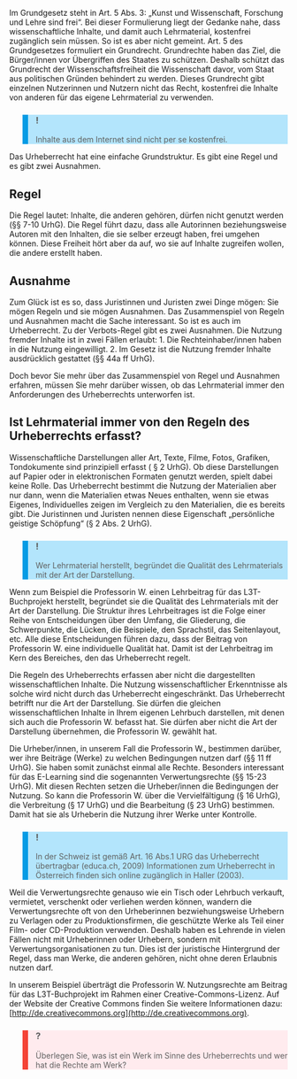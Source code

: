 <!-- filename: 02_Urheberrecht.md -->
<!-- title: Urheberrecht -->

Im Grundgesetz steht in Art. 5 Abs. 3: „Kunst und Wissenschaft, Forschung und Lehre sind frei“. Bei dieser Formulierung liegt der Gedanke nahe, dass wissenschaftliche Inhalte, und damit auch Lehrmaterial, kostenfrei zugänglich sein müssen. So ist es aber nicht gemeint. Art. 5 des Grundgesetzes formuliert ein Grundrecht. Grundrechte haben das Ziel, die Bürger/innen vor Übergriffen des Staates zu schützen. Deshalb schützt das Grundrecht der Wissenschaftsfreiheit die Wissenschaft davor, vom Staat aus politischen Gründen behindert zu werden. Dieses Grundrecht gibt einzelnen Nutzerinnen und Nutzern nicht das Recht, kostenfrei die Inhalte von anderen für das eigene Lehrmaterial zu verwenden.

<blockquote style="background: #B3E5FC; border-left: 10px solid #039BE5">

### !

Inhalte aus dem Internet sind nicht per se kostenfrei.

</blockquote>

Das Urheberrecht hat eine einfache Grundstruktur. Es gibt eine Regel und es gibt zwei Ausnahmen.

## Regel

Die Regel lautet: Inhalte, die anderen gehören, dürfen nicht genutzt werden (§§ 7-10 UrhG). Die Regel führt dazu, dass alle Autorinnen beziehungsweise Autoren mit den Inhalten, die sie selber erzeugt haben, frei umgehen können. Diese Freiheit hört aber da auf, wo sie auf Inhalte zugreifen wollen, die andere erstellt haben.

## Ausnahme

Zum Glück ist es so, dass Juristinnen und Juristen zwei Dinge mögen: Sie mögen Regeln und sie mögen Ausnahmen. Das Zusammenspiel von Regeln und Ausnahmen macht die Sache interessant. So ist es auch im Urheberrecht. Zu der Verbots-Regel gibt es zwei Ausnahmen. Die Nutzung fremder Inhalte ist in zwei Fällen erlaubt: 1. Die Rechteinhaber/innen haben in die Nutzung eingewilligt. 2. Im Gesetz ist die Nutzung fremder Inhalte ausdrücklich gestattet (§§ 44a ff UrhG).

Doch bevor Sie mehr über das Zusammenspiel von Regel und Ausnahmen erfahren, müssen Sie mehr darüber wissen, ob das Lehrmaterial immer den Anforderungen des Urheberrechts unterworfen ist.

## Ist Lehrmaterial immer von den Regeln des Urheberrechts erfasst?

Wissenschaftliche Darstellungen aller Art, Texte, Filme, Fotos, Grafiken, Tondokumente sind prinzipiell erfasst ( § 2 UrhG). Ob diese Darstellungen auf Papier oder in elektronischen Formaten genutzt werden, spielt dabei keine Rolle. Das Urheberrecht bestimmt die Nutzung der Materialien aber nur dann, wenn die Materialien etwas Neues enthalten, wenn sie etwas Eigenes, Individuelles zeigen im Vergleich zu den Materialien, die es bereits gibt. Die Juristinnen und Juristen nennen diese Eigenschaft „persönliche geistige Schöpfung“ (§ 2 Abs. 2 UrhG).

<blockquote style="background: #B3E5FC; border-left: 10px solid #039BE5">

### !

Wer Lehrmaterial herstellt, begründet die Qualität des Lehrmaterials mit der Art der Darstellung.

</blockquote>

Wenn zum Beispiel die Professorin W. einen Lehrbeitrag für das L3T-Buchprojekt herstellt, begründet sie die Qualität des Lehrmaterials mit der Art der Darstellung. Die Struktur ihres Lehrbeitrages ist die Folge einer Reihe von Entscheidungen über den Umfang, die Gliederung, die Schwerpunkte, die Lücken, die Beispiele, den Sprachstil, das Seitenlayout, etc. Alle diese Entscheidungen führen dazu, dass der Beitrag von Professorin W. eine individuelle Qualität hat. Damit ist der Lehrbeitrag im Kern des Bereiches, den das Urheberrecht regelt.

Die Regeln des Urheberrechts erfassen aber nicht die dargestellten wissenschaftlichen Inhalte. Die Nutzung wissenschaftlicher Erkenntnisse als solche wird nicht durch das Urheberrecht eingeschränkt. Das Urheberrecht betrifft nur die Art der Darstellung. Sie dürfen die gleichen wissenschaftlichen Inhalte in Ihrem eigenen Lehrbuch darstellen, mit denen sich auch die Professorin W. befasst hat. Sie dürfen aber nicht die Art der Darstellung übernehmen, die Professorin W. gewählt hat.

Die Urheber/innen, in unserem Fall die Professorin W., bestimmen darüber, wer ihre Beiträge (Werke) zu welchen Bedingungen nutzen darf (§§ 11 ff UrhG). Sie haben somit zunächst einmal alle Rechte. Besonders interessant für das E-Learning sind die sogenannten Verwertungsrechte (§§ 15-23 UrhG). Mit diesen Rechten setzen die Urheber/innen die Bedingungen der Nutzung. So kann die Professorin W. über die Vervielfältigung (§ 16 UrhG), die Verbreitung (§ 17 UrhG) und die Bearbeitung (§ 23 UrhG) bestimmen. Damit hat sie als Urheberin die Nutzung ihrer Werke unter Kontrolle.

<blockquote style="background: #B3E5FC; border-left: 10px solid #039BE5">

### !

In der Schweiz ist gemäß Art. 16 Abs.1 URG das Urheberrecht übertragbar (educa.ch, 2009) Informationen zum Urheberrecht in Österreich finden sich online zugänglich in Haller (2003).

</blockquote>

Weil die Verwertungsrechte genauso wie ein Tisch oder Lehrbuch verkauft, vermietet, verschenkt oder verliehen werden können, wandern die Verwertungsrechte oft von den Urheberinnen bezwiehungsweise Urhebern zu Verlagen oder zu Produktionsfirmen, die geschützte Werke als Teil einer Film- oder CD-Produktion verwenden. Deshalb haben es Lehrende in vielen Fällen nicht mit Urheberinnen oder Urhebern, sondern mit Verwertungsorganisationen zu tun. Dies ist der juristische Hintergrund der Regel, dass man Werke, die anderen gehören, nicht ohne deren Erlaubnis nutzen darf.

In unserem Beispiel überträgt die Professorin W. Nutzungsrechte am Beitrag für das L3T-Buchprojekt im Rahmen einer Creative-Commons-Lizenz. Auf der Website der Creative Commons finden Sie weitere Informationen dazu: [http://de.creativecommons.org](http://de.creativecommons.org).

<blockquote style="background: #FFEBEE; border-left: 10px solid #F44336">

### ?

Überlegen Sie, was ist ein Werk im Sinne des Urheberrechts und wer hat die Rechte am Werk?

</blockquote>
